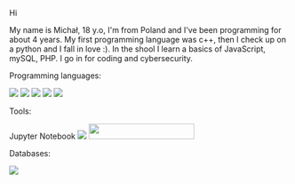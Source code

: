 Hi

My name is Michał, 18 y.o, I'm from Poland and I've been programming for about 4 years. My first programming language was c++, then I check up on a python and I fall in love :). In the shool I learn a basics of JavaScript, mySQL, PHP. I go in for coding and cybersecurity. 

Programming languages:
<p>
  <img src="https://img.shields.io/badge/Python-3776AB?style=for-the-badge&logo=python&logoColor=white" />
  <img src="https://img.shields.io/badge/HTML5-E34F26?style=for-the-badge&logo=html5&logoColor=white" />
  <img src="https://img.shields.io/badge/CSS3-1572B6?style=for-the-badge&logo=css3&logoColor=white" />
  <img src="https://img.shields.io/badge/JavaScript-323330?style=for-the-badge&logo=javascript&logoColor=F7DF1E" />
  <img src="https://img.shields.io/badge/PHP-777BB4?style=for-the-badge&logo=php&logoColor=white" />
 </p>
 
Tools:
<p>
Jupyter Notebook
<img src="https://img.shields.io/badge/Visual_Studio_Code-0078D4?style=for-the-badge&logo=visual%20studio%20code&logoColor=white" />
<img src="https://upload.wikimedia.org/wikipedia/commons/thumb/1/1d/PyCharm_Icon.svg/1200px-PyCharm_Icon.svg.png" width="190.5" height="28" />
</p>

Databases:
<p>
<img src="https://img.shields.io/badge/MySQL-00000F?style=for-the-badge&logo=mysql&logoColor=white" />
</p>
